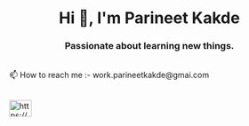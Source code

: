 <h1 align="center">Hi 👋, I'm Parineet Kakde</h1>
<h3 align="center">Passionate about learning new things.</h3>
</br>
📫 How to reach me :-  work.parineetkakde@gmai.com
</br>



</br>

<p align="left">
<a href="https://linkedin.com/in/https://www.linkedin.com/in/parineet-kakde-42a01a31a/" target="blank"><img align="center" src="https://raw.githubusercontent.com/rahuldkjain/github-profile-readme-generator/master/src/images/icons/Social/linked-in-alt.svg" alt="https://www.linkedin.com/in/parineet-kakde-42a01a31a/" height="30" width="40" /></a>
</p>




